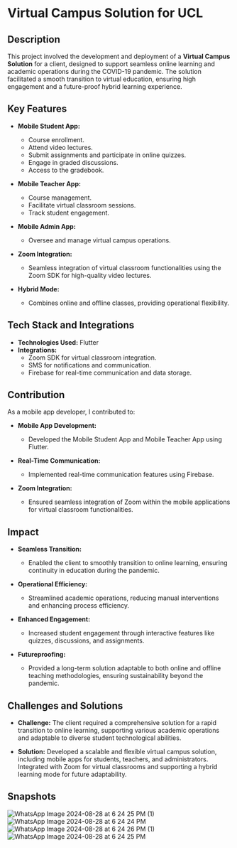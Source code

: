 
# Virtual Campus Solution for UCL

## Description
This project involved the development and deployment of a **Virtual Campus Solution** for a client, designed to support seamless online learning and academic operations during the COVID-19 pandemic. The solution facilitated a smooth transition to virtual education, ensuring high engagement and a future-proof hybrid learning experience.

## Key Features

- **Mobile Student App:**
  - Course enrollment.
  - Attend video lectures.
  - Submit assignments and participate in online quizzes.
  - Engage in graded discussions.
  - Access to the gradebook.

- **Mobile Teacher App:**
  - Course management.
  - Facilitate virtual classroom sessions.
  - Track student engagement.

- **Mobile Admin App:**
  - Oversee and manage virtual campus operations.

- **Zoom Integration:**
  - Seamless integration of virtual classroom functionalities using the Zoom SDK for high-quality video lectures.

- **Hybrid Mode:**
  - Combines online and offline classes, providing operational flexibility.

## Tech Stack and Integrations

- **Technologies Used:** Flutter
- **Integrations:**
  - Zoom SDK for virtual classroom integration.
  - SMS for notifications and communication.
  - Firebase for real-time communication and data storage.

## Contribution

As a mobile app developer, I contributed to:

- **Mobile App Development:**
  - Developed the Mobile Student App and Mobile Teacher App using Flutter.
  
- **Real-Time Communication:**
  - Implemented real-time communication features using Firebase.

- **Zoom Integration:**
  - Ensured seamless integration of Zoom within the mobile applications for virtual classroom functionalities.

## Impact

- **Seamless Transition:**
  - Enabled the client to smoothly transition to online learning, ensuring continuity in education during the pandemic.

- **Operational Efficiency:**
  - Streamlined academic operations, reducing manual interventions and enhancing process efficiency.

- **Enhanced Engagement:**
  - Increased student engagement through interactive features like quizzes, discussions, and assignments.

- **Futureproofing:**
  - Provided a long-term solution adaptable to both online and offline teaching methodologies, ensuring sustainability beyond the pandemic.

## Challenges and Solutions

- **Challenge:** The client required a comprehensive solution for a rapid transition to online learning, supporting various academic operations and adaptable to diverse student technological abilities.

- **Solution:** Developed a scalable and flexible virtual campus solution, including mobile apps for students, teachers, and administrators. Integrated with Zoom for virtual classrooms and supporting a hybrid learning mode for future adaptability.

## Snapshots
![WhatsApp Image 2024-08-28 at 6 24 25 PM (1)](https://github.com/user-attachments/assets/31478240-4c31-4920-a85d-b6ee4d10518f)
![WhatsApp Image 2024-08-28 at 6 24 24 PM](https://github.com/user-attachments/assets/5699a271-8d89-4ef2-adf6-2d61989dfff0)
![WhatsApp Image 2024-08-28 at 6 24 26 PM (1)](https://github.com/user-attachments/assets/8678dfe9-1f15-4057-8eaa-d92f5225104c)
![WhatsApp Image 2024-08-28 at 6 24 25 PM](https://github.com/user-attachments/assets/f58ad3eb-cee6-4f8a-826c-5a8655b7da6f)

